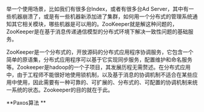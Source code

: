 举一个使用场景，比如我们有很多台Index，或者有很多台Ad Server，其中有一些机器崩溃了，或是有一些机器新添加进了集群，如何用一个分布式的管理系统通知其它相关模块，哪些机器是可以用的。ZooKeeper就是解这种问题的，ZooKeeper是在基于消息传递通信模型的分布式环境下解决一致性问题的基础服务。

ZooKeeper是一个分布式的，开放源码的分布式应用程序协调服务，它包含一个简单的原语集，分布式应用程序可以基于它实现同步服务，配置维护和命名服务等。Zookeeper是hadoop的一个子项目，其发展历程无需赘述。在分布式应用中，由于工程师不能很好地使用锁机制，以及基于消息的协调机制不适合在某些应用中使用，因此需要有一种可靠的、可扩展的、分布式的、可配置的协调机制来统一系统的状态。Zookeeper的目的就在于此。

**Paxos算法**



